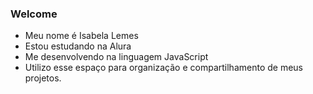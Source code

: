 ### Welcome 
- Meu nome é Isabela Lemes
- Estou estudando na Alura
- Me desenvolvendo na linguagem JavaScript
- Utilizo esse espaço para organização e compartilhamento de meus projetos.


<!--
**I27053a3/I27053a3** is a ✨ _special_ ✨ repository because its `README.md` (this file) appears on your GitHub profile.

Here are some ideas to get you started:

- 🔭 I’m currently working on ...
- 🌱 I’m currently learning ...
- 👯 I’m looking to collaborate on ...
- 🤔 I’m looking for help with ...
- 💬 Ask me about ...
- 📫 How to reach me: ...
- 😄 Pronouns: ...
- ⚡ Fun fact: ...
-->
